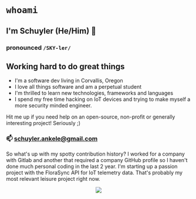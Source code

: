 # `whoami`
## I'm Schuyler (He/Him) 👋 
### pronounced `/SKY-ler/`

## Working hard to do great things

- I'm a software dev living in Corvallis, Oregon
- I love all things software and am a perpetual student
- I'm thrilled to learn new technologies, frameworks and languages
- I spend my free time hacking on IoT devices and trying to make myself a more security minded engineer.  

Hit me up if you need help on an open-source, non-profit or generally interesting project! Seriously ;)
### 📫 schuyler.ankele@gmail.com

So what's up with my spotty contribution history?  I worked for a company with Gitlab and another that required a company GitHub profile so I haven't done much personal coding in the last 2 year.  I'm starting up a passion project with the FloraSync API for IoT telemetry data.  That's probably my most relevant leisure project right now.

<p align="center">
  <img src="https://github-readme-stats.vercel.app/api?username=shoesCodeFore&show_icons=true&count_private=true&custom_title=Github%20Stats&theme=dracula&include_all_commits=true">
</p>

<!--
**shoesCodeFor/shoesCodeFor** is a ✨ _special_ ✨ repository because its `README.md` (this file) appears on your GitHub profile.

Here are some ideas to get you started:

- 🔭 I’m currently working on ...
- 🌱 I’m currently learning ...
- 👯 I’m looking to collaborate on ...
- 🤔 I’m looking for help with ...
- 💬 Ask me about ...
- 📫 How to reach me: ...
- 😄 Pronouns: ...
- ⚡ Fun fact: ...
-->
